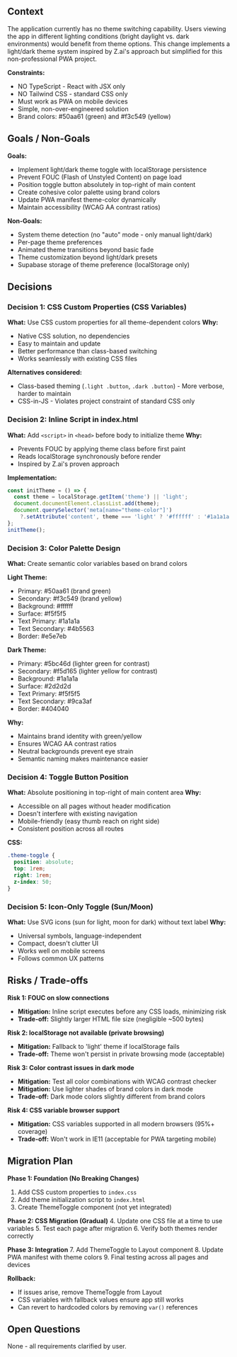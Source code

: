 ## Context

The application currently has no theme switching capability. Users viewing the app in different lighting conditions (bright daylight vs. dark environments) would benefit from theme options. This change implements a light/dark theme system inspired by Z.ai's approach but simplified for this non-professional PWA project.

**Constraints:**
- NO TypeScript - React with JSX only
- NO Tailwind CSS - standard CSS only
- Must work as PWA on mobile devices
- Simple, non-over-engineered solution
- Brand colors: #50aa61 (green) and #f3c549 (yellow)

## Goals / Non-Goals

**Goals:**
- Implement light/dark theme toggle with localStorage persistence
- Prevent FOUC (Flash of Unstyled Content) on page load
- Position toggle button absolutely in top-right of main content
- Create cohesive color palette using brand colors
- Update PWA manifest theme-color dynamically
- Maintain accessibility (WCAG AA contrast ratios)

**Non-Goals:**
- System theme detection (no "auto" mode - only manual light/dark)
- Per-page theme preferences
- Animated theme transitions beyond basic fade
- Theme customization beyond light/dark presets
- Supabase storage of theme preference (localStorage only)

## Decisions

### Decision 1: CSS Custom Properties (CSS Variables)
**What:** Use CSS custom properties for all theme-dependent colors
**Why:** 
- Native CSS solution, no dependencies
- Easy to maintain and update
- Better performance than class-based switching
- Works seamlessly with existing CSS files

**Alternatives considered:**
- Class-based theming (`.light .button`, `.dark .button`) - More verbose, harder to maintain
- CSS-in-JS - Violates project constraint of standard CSS only

### Decision 2: Inline Script in index.html
**What:** Add `<script>` in `<head>` before body to initialize theme
**Why:**
- Prevents FOUC by applying theme class before first paint
- Reads localStorage synchronously before render
- Inspired by Z.ai's proven approach

**Implementation:**
```javascript
const initTheme = () => {
  const theme = localStorage.getItem('theme') || 'light';
  document.documentElement.classList.add(theme);
  document.querySelector('meta[name="theme-color"]')
    ?.setAttribute('content', theme === 'light' ? '#ffffff' : '#1a1a1a');
};
initTheme();
```

### Decision 3: Color Palette Design
**What:** Create semantic color variables based on brand colors

**Light Theme:**
- Primary: #50aa61 (brand green)
- Secondary: #f3c549 (brand yellow)
- Background: #ffffff
- Surface: #f5f5f5
- Text Primary: #1a1a1a
- Text Secondary: #4b5563
- Border: #e5e7eb

**Dark Theme:**
- Primary: #5bc46d (lighter green for contrast)
- Secondary: #f5d165 (lighter yellow for contrast)
- Background: #1a1a1a
- Surface: #2d2d2d
- Text Primary: #f5f5f5
- Text Secondary: #9ca3af
- Border: #404040

**Why:** 
- Maintains brand identity with green/yellow
- Ensures WCAG AA contrast ratios
- Neutral backgrounds prevent eye strain
- Semantic naming makes maintenance easier

### Decision 4: Toggle Button Position
**What:** Absolute positioning in top-right of main content area
**Why:**
- Accessible on all pages without header modification
- Doesn't interfere with existing navigation
- Mobile-friendly (easy thumb reach on right side)
- Consistent position across all routes

**CSS:**
```css
.theme-toggle {
  position: absolute;
  top: 1rem;
  right: 1rem;
  z-index: 50;
}
```

### Decision 5: Icon-Only Toggle (Sun/Moon)
**What:** Use SVG icons (sun for light, moon for dark) without text label
**Why:**
- Universal symbols, language-independent
- Compact, doesn't clutter UI
- Works well on mobile screens
- Follows common UX patterns

## Risks / Trade-offs

**Risk 1: FOUC on slow connections**
- **Mitigation:** Inline script executes before any CSS loads, minimizing risk
- **Trade-off:** Slightly larger HTML file size (negligible ~500 bytes)

**Risk 2: localStorage not available (private browsing)**
- **Mitigation:** Fallback to 'light' theme if localStorage fails
- **Trade-off:** Theme won't persist in private browsing mode (acceptable)

**Risk 3: Color contrast issues in dark mode**
- **Mitigation:** Test all color combinations with WCAG contrast checker
- **Mitigation:** Use lighter shades of brand colors in dark mode
- **Trade-off:** Dark mode colors slightly different from brand colors

**Risk 4: CSS variable browser support**
- **Mitigation:** CSS variables supported in all modern browsers (95%+ coverage)
- **Trade-off:** Won't work in IE11 (acceptable for PWA targeting mobile)

## Migration Plan

**Phase 1: Foundation (No Breaking Changes)**
1. Add CSS custom properties to `index.css`
2. Add theme initialization script to `index.html`
3. Create ThemeToggle component (not yet integrated)

**Phase 2: CSS Migration (Gradual)**
4. Update one CSS file at a time to use variables
5. Test each page after migration
6. Verify both themes render correctly

**Phase 3: Integration**
7. Add ThemeToggle to Layout component
8. Update PWA manifest with theme colors
9. Final testing across all pages and devices

**Rollback:**
- If issues arise, remove ThemeToggle from Layout
- CSS variables with fallback values ensure app still works
- Can revert to hardcoded colors by removing `var()` references

## Open Questions

None - all requirements clarified by user.
